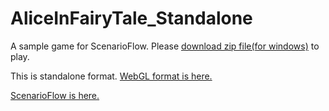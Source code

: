 # AliceInFairyTale_Standalone

A sample game for ScenarioFlow. Please [download zip file(for windows)](https://github.com/ItoAkira2023/AliceInFairyTale_Standalone/releases/download/v1.0.0/AliceInFairyTale_Windows.zip) to play.

This is standalone format. [WebGL format is here.](https://itoakira2023.github.io/AliceInFairyTale_WebGL/)

[ScenarioFlow is here.](https://github.com/ItoAkira2023/ScenarioFlow)
